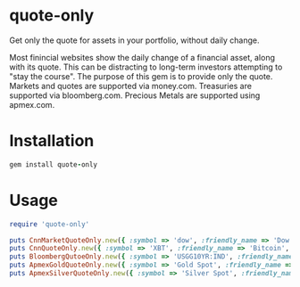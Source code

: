 # quote-only
Get only the quote for assets in your portfolio, without daily change.

Most finincial websites show the daily change of a financial asset, along with its quote.  This can be distracting to long-term investors attempting to "stay the course".  The purpose of this gem is to provide only the quote.  Markets and quotes are supported via money.com.  Treasuries are supported via bloomberg.com.  Precious Metals are supported using apmex.com.

# Installation
```ruby
gem install quote-only
```

# Usage
```ruby
require 'quote-only'

puts CnnMarketQuoteOnly.new({ :symbol => 'dow', :friendly_name => 'Dow', :decimal_places => 0 }).to_s
puts CnnQuoteOnly.new({ :symbol => 'XBT', :friendly_name => 'Bitcoin', :decimal_places => 0 }).to_s
puts BloombergQutoeOnly.new({ :symbol => 'USGG10YR:IND', :friendly_name => '10 Year', :decimal_places => 2 }).to_s
puts ApmexGoldQuoteOnly.new({ :symbol => 'Gold Spot', :friendly_name => 'Gold', :decimal_places => 0 }).to_s
puts ApmexSilverQuoteOnly.new({ :symbol => 'Silver Spot', :friendly_name => 'Silver', :decimal_places => 0 }).to_s
```
